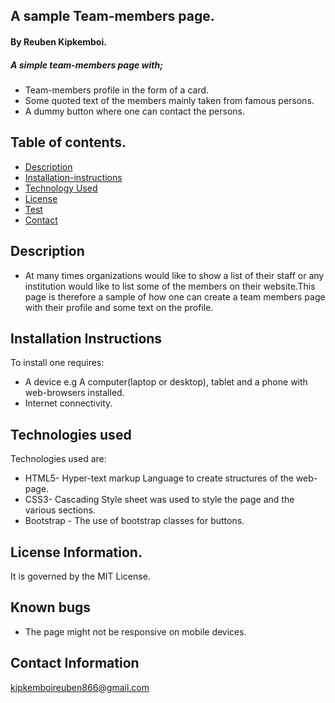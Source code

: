 ## A sample Team-members page.

#### **By Reuben Kipkemboi.**

##### A simple team-members page with;
+ Team-members profile in the form of a card.
+ Some quoted text of the members mainly taken from famous persons. 
+ A dummy button where one can contact the persons.

## Table of contents.

+ [Description](#description)
+ [Installation-instructions](#Installation-instructions)
+ [Technology Used](#technology-used)
+ [License](#license-Information)
+ [Test](#instructions-on-running-tests)
+ [Contact](#contact-information)

## Description
* At many times organizations would like to show a list of their staff or any institution would like to list some of the members on their website.This page is therefore a sample of how one can create a team members page with their profile and some text on the profile.

## Installation Instructions

To install one requires:
* A device e.g A computer(laptop or desktop), tablet and a phone with web-browsers installed.
* Internet connectivity. 

## Technologies used
Technologies used are:
* HTML5- Hyper-text markup Language to create structures of the web-page.
* CSS3- Cascading Style sheet was used to style the page and the various sections.
* Bootstrap - The use of bootstrap classes for buttons.
## License Information.
It is governed by the MIT License.

## Known bugs

+ The page might not be responsive on mobile devices.
## Contact Information
<kipkemboireuben866@gmail.com>

